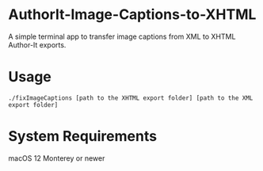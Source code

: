 # AuthorIt-Image-Captions-to-XHTML
A simple terminal app to transfer image captions from XML to XHTML Author-It exports.

# Usage
`./fixImageCaptions [path to the XHTML export folder] [path to the XML export folder]`

# System Requirements
macOS 12 Monterey or newer

